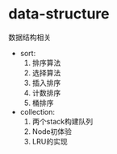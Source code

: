 # data-structure
数据结构相关

- sort: 
     1. 排序算法
     2. 选择算法
     3. 插入排序
     4. 计数排序
     5. 桶排序
- collection:
     1. 两个stack构建队列
     2. Node初体验
     3. LRU的实现
